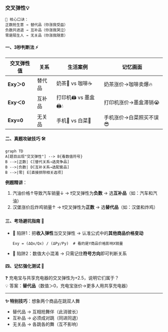 ### 交叉弹性💡

```
🌟 核心口诀：
正数抢生意 → 替代品（你涨我受益）
负数共进退 → 互补品（你涨我哭泣）
零是陌生人 → 无关品（你涨我随意）
```

#### 一、3秒判断法 ⚡

| 交叉弹性值 | 关系   | 生活案例                | 记忆画面                 |
|------------|--------|-------------------------|--------------------------|
| **Exy＞0** | 替代品 | 奶茶🥤 vs 咖啡☕         | 奶茶涨价→咖啡卖爆🔥       |
| **Exy＜0** | 互补品 | 打印机🖨️ vs 墨盒🖨️💧   | 打印机涨价→墨盒滞销😭    |
| **Exy=0**  | 无关品 | 手机📱 vs 白菜🥬         | 手机涨价→白菜照买不误😎  |

#### 二、真题攻破技巧 🛠️
```mermaid
graph TD
A[题目出现"交叉弹性"] --> B{看数值符号}
B -->|正数| C[替代关系→选竞争品]
B -->|负数| D[互补关系→选配套品]
B -->|零| E[直接排除相关选项]
```

**例题精讲**：
1. 汽油价格↑导致汽车销量↓ → ❗交叉弹性为**负数** → 选**互补品**（如：汽车和汽油）
2. 汉堡涨价后炸鸡销量↑ → ❗交叉弹性为**正数** → 选**替代品**（如：汉堡和炸鸡）

#### 三、考场避坑指南 🚫
- 🚨 陷阱1：把**收入弹性**当交叉弹性 → 认准公式中的**其他商品价格变动**
  ```数学公式
  Exy = (ΔQx/Qx) / (ΔPy/Py)  # 看的是Y商品价格影响X销量
  ```
- 🚨 陷阱2：数值大小混淆 → 只需记住**符号方向**即可判断关系

#### 四、记忆强化测试 🧠
❓ 充电宝与共享充电器的交叉弹性为+2.5，说明它们属于？  
💡 答案：**替代品**（数值＞0，充电宝涨价→更多人用共享充电器）  

---

**✨ 特别技巧**：想象两个商品在跳双人舞  
- 替代品 → 互相抢舞伴（此消彼长）  
- 互补品 → 必须成对跳（同进同退）  
- 无关品 → 各跳各的舞（互不影响）